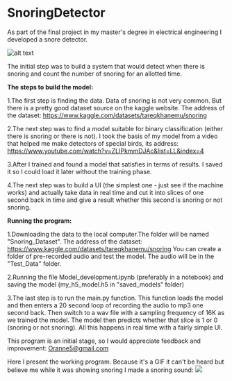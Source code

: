 # SnoringDetector
As part of the final project in my master's degree in electrical engineering I developed a snore detector.

![alt text](https://www.raleighcapitolent.com/wp-content/uploads/2021/09/how-to-stop-snoring.jpg)

The initial step was to build a system that would detect when there is snoring and count the number of snoring for an allotted time.

<strong>The steps to build the model:</strong>

1.The first step is finding the data. Data of snoring is not very common. But there is a pretty good dataset source on the kaggle website.
The address of the dataset: https://www.kaggle.com/datasets/tareqkhanemu/snoring

2.The next step was to find a model suitable for binary classification (either there is snoring or there is not). I took the basis of my model from a video that helped me make detectors of special birds, its address: https://www.youtube.com/watch?v=ZLIPkmmDJAc&list=LL&index=4

3.After I trained and found a model that satisfies in terms of results. I saved it so I could load it later without the training phase. 

4.The next step was to build a UI (the simplest one - just see if the machine works) and actually take data in real time and cut it into slices of one second back in time and give a result whether this second is snoring or not snoring.


<strong>Running the program:</strong>

1.Downloading the data to the local computer.The folder will be named "Snoring_Dataset".
The address of the dataset: https://www.kaggle.com/datasets/tareqkhanemu/snoring
You can create a folder of pre-recorded audio and test the model. The audio will be in the "Test_Data" folder.

2.Running the file Model_development.ipynb (preferably in a notebook) and saving the model (my_h5_model.h5 in "saved_models" folder)

3.The last step is to run the main.py function. This function loads the model and then enters a 20 second loop of recording the audio to mp3 one second back. Then switch to a wav file with a sampling frequency of 16K as we trained the model.
The model then predicts whether that slice is 1 or 0 (snoring or not snoring). All this happens in real time with a fairly simple UI.


This program is an initial stage, so I would appreciate feedback and improvement: Oranne5@gmail.com

Here I present the working program. Because it's a GIF it can't be heard but believe me while it was showing snoring I made a snoring sound:
![](https://github.com/orannahum/SnoringDetector/blob/main/snoring%20detection.gif?raw=true)
